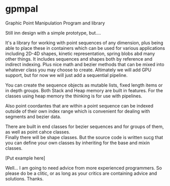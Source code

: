 # gpmpal
Graphic Point Manipulation Program and library

Still inn design with a simple prototype, but....

It's a library for working with point sequences of any dimension, plus being able to place these in 
containers which can be used for various applications including 2D-4D shapes, kinetic representation, 
spring blobs abd many other things.  It includes sequences and shapes both by reference and indirect
indexing.  Plus nice math and bezier methods that can be mixed into whatever class you may choose to 
create.  Altimately we will add GPU support, but for now we will just add a sequential pipeline.

You can create the sequence objects as mutable lists, fixed length items or in depth groups.  Both Stack
and Heap memory are built in features.  For the classes using heap memory the thinking is for use with
pipelines.

Also point coordantes that are within a point sequence can be indexed outside of their own index range 
which is convenient for dealing with segments and bezier data.

There are built in end classes for bezier sequences and for groups of them, as well as point cahce classes.  
Finally there will be shape classes.  But the source code is written sucg that you can define your own 
classes by inheriting for the base and mixin classes.

[Put example here]

Well... I am going to need advice from more experienced programmers.  So please do be a clitic, or as long 
as your critics are containing advice and solutions.  Thanks.

